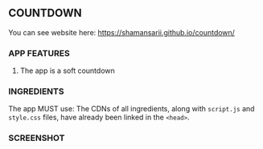 COUNTDOWN
---------
You can see website here: https://shamansarii.github.io/countdown/

### APP FEATURES

1. The app is a soft countdown

### INGREDIENTS

The app MUST use:
The CDNs of all ingredients, along with `script.js` and `style.css` files, have already been linked in the `<head>`.

### SCREENSHOT


